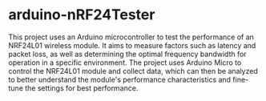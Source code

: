 # arduino-nRF24Tester
This project uses an Arduino microcontroller to test the performance of an NRF24L01 wireless module. It aims to measure factors such as latency and packet loss, as well as determining the optimal frequency bandwidth for operation in a specific environment. The project uses Arduino Micro to control the NRF24L01 module and collect data, which can then be analyzed to better understand the module's performance characteristics and fine-tune the settings for best performance.